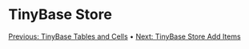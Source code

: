 # TinyBase Store

[Previous: TinyBase Tables and Cells](/03-tinybase-tables-and-cells.md) • [Next: TinyBase Store Add Items](/05-tinybase-store-add-items.md)